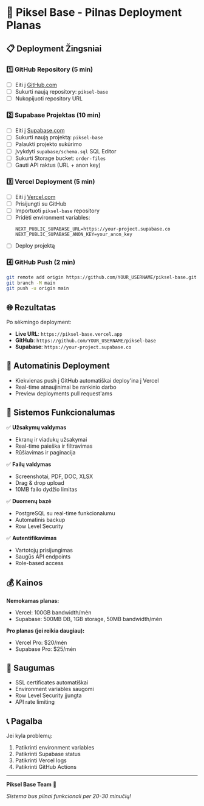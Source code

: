 # 🚀 Piksel Base - Pilnas Deployment Planas

## 📋 Deployment Žingsniai

### 1️⃣ **GitHub Repository** (5 min)
- [ ] Eiti į [GitHub.com](https://github.com)
- [ ] Sukurti naują repository: `piksel-base`
- [ ] Nukopijuoti repository URL

### 2️⃣ **Supabase Projektas** (10 min)
- [ ] Eiti į [Supabase.com](https://supabase.com)
- [ ] Sukurti naują projektą: `piksel-base`
- [ ] Palaukti projekto sukūrimo
- [ ] Įvykdyti `supabase/schema.sql` SQL Editor
- [ ] Sukurti Storage bucket: `order-files`
- [ ] Gauti API raktus (URL + anon key)

### 3️⃣ **Vercel Deployment** (5 min)
- [ ] Eiti į [Vercel.com](https://vercel.com)
- [ ] Prisijungti su GitHub
- [ ] Importuoti `piksel-base` repository
- [ ] Pridėti environment variables:
  ```
  NEXT_PUBLIC_SUPABASE_URL=https://your-project.supabase.co
  NEXT_PUBLIC_SUPABASE_ANON_KEY=your_anon_key
  ```
- [ ] Deploy projektą

### 4️⃣ **GitHub Push** (2 min)
```bash
git remote add origin https://github.com/YOUR_USERNAME/piksel-base.git
git branch -M main
git push -u origin main
```

## 🌐 Rezultatas

Po sėkmingo deployment:
- **Live URL**: `https://piksel-base.vercel.app`
- **GitHub**: `https://github.com/YOUR_USERNAME/piksel-base`
- **Supabase**: `https://your-project.supabase.co`

## 🔧 Automatinis Deployment

- Kiekvienas push į GitHub automatiškai deploy'ina į Vercel
- Real-time atnaujinimai be rankinio darbo
- Preview deployments pull request'ams

## 📱 Sistemos Funkcionalumas

✅ **Užsakymų valdymas**
- Ekranų ir viadukų užsakymai
- Real-time paieška ir filtravimas
- Rūšiavimas ir paginacija

✅ **Failų valdymas**
- Screenshotai, PDF, DOC, XLSX
- Drag & drop upload
- 10MB failo dydžio limitas

✅ **Duomenų bazė**
- PostgreSQL su real-time funkcionalumu
- Automatinis backup
- Row Level Security

✅ **Autentifikavimas**
- Vartotojų prisijungimas
- Saugūs API endpoints
- Role-based access

## 💰 Kainos

**Nemokamas planas:**
- Vercel: 100GB bandwidth/mėn
- Supabase: 500MB DB, 1GB storage, 50MB bandwidth/mėn

**Pro planas (jei reikia daugiau):**
- Vercel Pro: $20/mėn
- Supabase Pro: $25/mėn

## 🚨 Saugumas

- SSL certificates automatiškai
- Environment variables saugomi
- Row Level Security įjungta
- API rate limiting

## 📞 Pagalba

Jei kyla problemų:
1. Patikrinti environment variables
2. Patikrinti Supabase status
3. Patikrinti Vercel logs
4. Patikrinti GitHub Actions

---

**Piksel Base Team** 🚀

*Sistema bus pilnai funkcionali per 20-30 minučių!*
